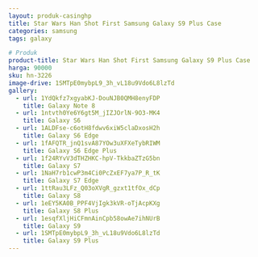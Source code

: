 ```yaml
---
layout: produk-casinghp
title: Star Wars Han Shot First Samsung Galaxy S9 Plus Case
categories: samsung
tags: galaxy

# Produk
product-title: Star Wars Han Shot First Samsung Galaxy S9 Plus Case
harga: 90000
sku: hn-3226
image-drive: 1SMTpE0mybpL9_3h_vL18u9Vdo6L8lzTd
gallery:
  - url: 1YdQkfz7xgyabKJ-DouNJB0QMH8enyFDP
    title: Galaxy Note 8
  - url: 1ntvth0Ye6Y6gt5M_jIZJOrlN-9O3-MK4
    title: Galaxy S6
  - url: 1ALDFse-c6otH8fdwv6xiW5claDxosH2h
    title: Galaxy S6 Edge
  - url: 1fAFQTR_jnQ1svA87YOw3uXFXeTybRIWM
    title: Galaxy S6 Edge Plus
  - url: 1f24RYvV3dTHZHKC-hpV-TkkbaZTzG5bn
    title: Galaxy S7
  - url: 1NaH7rb1cwP3m4Ci0PcZxEF7ya7P_R_tK
    title: Galaxy S7 Edge
  - url: 1ttRau3LFz_Q03oXVgR_gzxt1tfOx_dCp
    title: Galaxy S8
  - url: 1eEY5KA0B_PPF4VjIgk3kVR-oTjAcpKXg
    title: Galaxy S8 Plus
  - url: 1esqfXljHiCFmnAinCpb58owAe7ihNUrB
    title: Galaxy S9
  - url: 1SMTpE0mybpL9_3h_vL18u9Vdo6L8lzTd
    title: Galaxy S9 Plus
---
```

